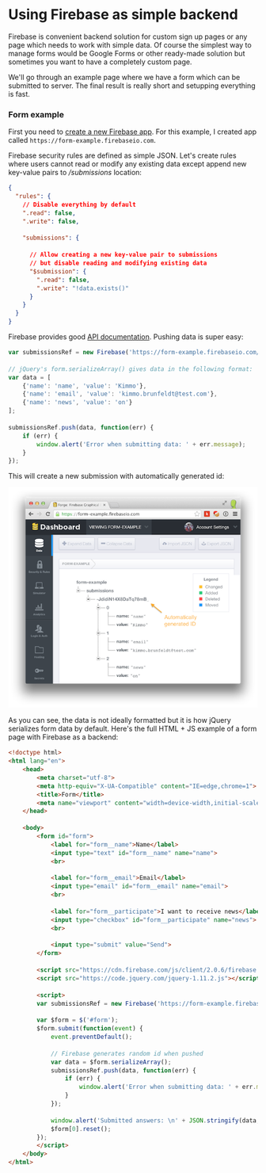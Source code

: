 # Using Firebase as simple backend

Firebase is convenient backend solution for custom sign up pages or any page which needs to work with simple data. Of course the simplest way to manage forms would be Google Forms or other ready-made solution but sometimes you want to have a completely custom page.

We'll go through an example page where we have a form which can be submitted to server. The final result is really short and setupping everything is fast.

### Form example

First you need to [create a new Firebase app](https://www.firebase.com/how-it-works.html). For this example, I created app called `https://form-example.firebaseio.com`.

Firebase security rules are defined as simple JSON. Let's create rules where users cannot read or modify any existing data except append new key-value pairs to */submissions* location:

```json
{
  "rules": {
    // Disable everything by default
    ".read": false,
    ".write": false,

    "submissions": {

      // Allow creating a new key-value pair to submissions
      // but disable reading and modifying existing data
      "$submission": {
        ".read": false,
        ".write": "!data.exists()"
      }
    }
  }
}
```

Firebase provides good [API documentation](https://www.firebase.com/docs/web/api/). Pushing data is super easy:

```javascript
var submissionsRef = new Firebase('https://form-example.firebaseio.com/submissions');

// jQuery's form.serializeArray() gives data in the following format:
var data = [
    {'name': 'name', 'value': 'Kimmo'},
    {'name': 'email', 'value': 'kimmo.brunfeldt@test.com'},
    {'name': 'news', 'value': 'on'}
];

submissionsRef.push(data, function(err) {
    if (err) {
        window.alert('Error when submitting data: ' + err.message);
    }
});
```

This will create a new submission with automatically generated id:

![](img/firebase-dashboard-form-data.png)

As you can see, the data is not ideally formatted but it is how jQuery serializes form data by default. Here's the full HTML + JS example of a form page with Firebase as a backend:

```html
<!doctype html>
<html lang="en">
    <head>
        <meta charset="utf-8">
        <meta http-equiv="X-UA-Compatible" content="IE=edge,chrome=1">
        <title>Form</title>
        <meta name="viewport" content="width=device-width,initial-scale=1">
    </head>

    <body>
        <form id="form">
            <label for="form__name">Name</label>
            <input type="text" id="form__name" name="name">
            <br>

            <label for="form__email">Email</label>
            <input type="email" id="form__email" name="email">
            <br>

            <label for="form__participate">I want to receive news</label>
            <input type="checkbox" id="form__participate" name="news">
            <br>

            <input type="submit" value="Send">
        </form>

        <script src="https://cdn.firebase.com/js/client/2.0.6/firebase.js"></script>
        <script src="https://code.jquery.com/jquery-1.11.2.js"></script>

        <script>
        var submissionsRef = new Firebase('https://form-example.firebaseio.com/submissions');

        var $form = $('#form');
        $form.submit(function(event) {
            event.preventDefault();

            // Firebase generates random id when pushed
            var data = $form.serializeArray();
            submissionsRef.push(data, function(err) {
                if (err) {
                    window.alert('Error when submitting data: ' + err.message);
                }
            });

            window.alert('Submitted answers: \n' + JSON.stringify(data, null, 2));
            $form[0].reset();
        });
        </script>
    </body>
</html>
```

